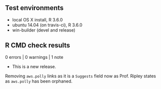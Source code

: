 ## Test environments
* local OS X install, R 3.6.0
* ubuntu 14.04 (on travis-ci), R 3.6.0
* win-builder (devel and release)

## R CMD check results

0 errors | 0 warnings | 1 note

* This is a new release.

Removing `aws.polly` links as it is a `Suggests` field now as Prof. Ripley states as `aws.polly` has been orphaned.
